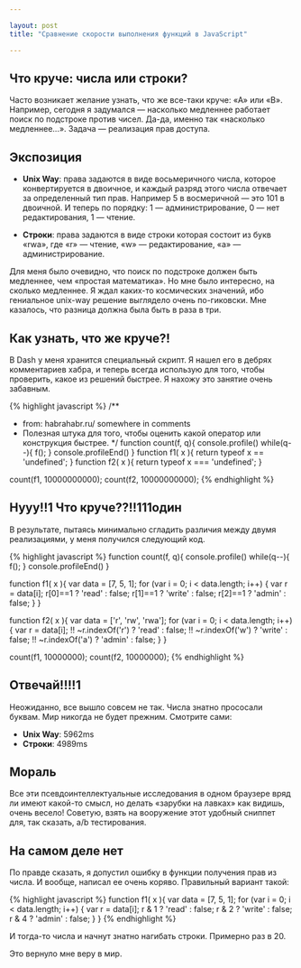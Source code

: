 ```yaml
---

layout: post
title: "Сравнение скорости выполнения функций в JavaScript"

---
```



## Что круче: числа или строки?

Часто возникает желание узнать, что же все-таки круче: «A» или «B». Например,
сегодня я задумался — насколько медленнее работает поиск по подстроке против
чисел. Да-да, именно так «насколько медленнее...». Задача — реализация прав
доступа.


## Экспозиция

* **Unix Way**: права задаются в виде восьмеричного числа, которое 
конвертируется в двоичное, и каждый разряд этого числа отвечает за определенный
тип прав. Например 5 в восмеричной — это 101 в двоичной. И теперь по порядку: 
1 — администрирование, 0 — нет редактирования, 1 — чтение.

* **Строки**: права задаются в виде строки которая состоит из букв «rwa», 
где «r» — чтение, «w» — редактирование, «a» — администрирование.

Для меня было очевидно, что поиск по подстроке должен быть медленнее,
чем «простая математика». Но мне было интересно, на сколько медленнее.
Я ждал каких-то космических значений, ибо гениальное unix-way решение выглядело
очень по-гиковски. Мне казалось, что разница должна была быть в раза в три.


## Как узнать, что же круче?!

В Dash у меня хранится специальный скрипт. Я нашел его в дебрях комментариев
хабра, и теперь всегда использую для того, чтобы проверить, какое из решений
быстрее. Я нахожу это занятие очень забавным.

{% highlight javascript %}
/** 
 * from: habrahabr.ru/ somewhere in comments
 * Полезная штука для того, чтобы оценить какой оператор или конструкция быстрее.
 */
function count(f, q){
    console.profile()
    while(q--){
        f();
    }
    console.profileEnd()
}
function f1( x ){
    return typeof x == 'undefined';
}
function f2( x ){
    return typeof x === 'undefined';
}

count(f1, 10000000000);
count(f2, 10000000000);
{% endhighlight %}

## Нууу!!1 Что круче??!!111один

В результате, пытаясь минимально сгладить различия между двумя реализациями,
у меня получился следующий код.

{% highlight javascript %}
function count(f, q){
    console.profile()
    while(q--){
        f();
    }
    console.profileEnd()
}


function f1( x ){
    var data = [7, 5, 1];
    for (var i = 0; i < data.length; i++) {
      var r = data[i];
      r[0]==1 ? 'read' : false;
      r[1]==1 ? 'write' : false;
      r[2]==1 ? 'admin' : false;
    }
}


function f2( x ){
    var data = ['r', 'rw', 'rwa'];
    for (var i = 0; i < data.length; i++) {
      var r = data[i];
      !! ~r.indexOf('r') ? 'read' : false;
      !! ~r.indexOf('w') ? 'write' : false;
      !! ~r.indexOf('a') ? 'admin' : false;
    }
}

count(f1, 10000000);
count(f2, 10000000);
{% endhighlight %}


## Отвечай!!!!1

Неожиданно, все вышло совсем не так. Числа знатно прососали буквам.
Мир никогда не будет прежним. Смотрите сами: 

* **Unix Way**: 5962ms
* **Строки**: 4989ms


## Мораль

Все эти псевдоинтеллектуальные исследования в одном браузере вряд ли имеют
какой-то смысл, но делать «зарубки на лавках» как видишь, очень весело! Советую,
взять на вооружение этот удобный сниппет для, так сказать, a/b тестирования.

## На самом деле нет

По правде сказать, я допустил ошибку в функции получения прав из числа.
И вообще, написал ее очень коряво. Правильный вариант такой:

{% highlight javascript %}
function f1( x ){
    var data = [7, 5, 1];
    for (var i = 0; i < data.length; i++) {
      var r = data[i];
      r & 1 ? 'read' : false;
      r & 2 ? 'write' : false;
      r & 4 ? 'admin' : false;
    }
}
{% endhighlight %}

И тогда-то числа и начнут знатно нагибать строки. Примерно раз в 20. 

Это вернуло мне веру в мир. 